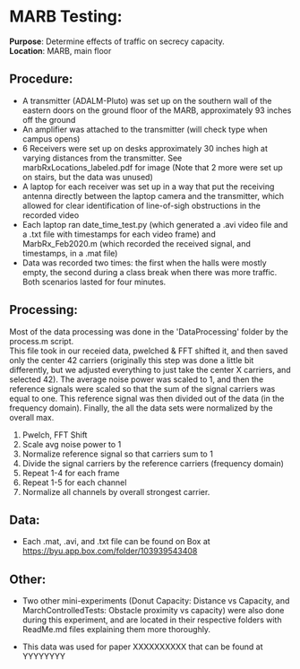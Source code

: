 # MARB Testing:
**Purpose**: Determine effects of traffic on secrecy capacity.    
**Location**: MARB, main floor    

## Procedure:
- A transmitter (ADALM-Pluto) was set up on the southern wall of the eastern 
doors on the ground floor of the MARB, approximately 93 inches off the ground
- An amplifier was attached to the transmitter (will check type when campus opens)
- 6 Receivers were set up on desks approximately 30 inches high at varying 
distances from the transmitter. See marbRxLocations_labeled.pdf for image
(Note that 2 more were set up on stairs, but the data was unused)
- A laptop for each receiver was set up in a way that put the receiving antenna
directly between the laptop camera and the transmitter, which allowed for clear
identification of line-of-sigh obstructions in the recorded video
- Each laptop ran date_time_test.py (which generated a .avi video file and a 
.txt file with timestamps for each video frame) and MarbRx_Feb2020.m (which recorded
the received signal, and timestamps, in a .mat file)
- Data was recorded two times: the first when the halls were mostly empty, 
the second during a class break when there was more traffic. Both scenarios
lasted for four minutes.
   
## Processing:
Most of the data processing was done in the 'DataProcessing' folder by the 
process.m script.   
This file took in our receied data, pwelched & FFT shifted it, and then saved
only the center 42 carriers (originally this step was done a little bit differently,
but we adjusted everything to just take the center X carriers, and selected 42).
The average noise power was scaled to 1, and then the reference signals were
scaled so that the sum of the signal carriers was equal to one. This reference
signal was then divided out of the data (in the frequency domain). Finally, 
the all the data sets were normalized by the overall max.

1. Pwelch, FFT Shift
2. Scale avg noise power to 1
3. Normalize reference signal so that carriers sum to 1
4. Divide the signal carriers by the reference carriers (frequency domain)
5. Repeat 1-4 for each frame
6. Repeat 1-5 for each channel
7. Normalize all channels by overall strongest carrier.
       
## Data:
- Each .mat, .avi, and .txt file can be found on Box at 
https://byu.app.box.com/folder/103939543408
  
## Other:
- Two other mini-experiments (Donut Capacity: Distance vs Capacity, and
 MarchControlledTests: Obstacle proximity vs capacity) were also done
during this experiment, and are located in their respective folders
with ReadMe.md files explaining them more thoroughly.

- This data was used for paper XXXXXXXXXX that can be found at YYYYYYYY

